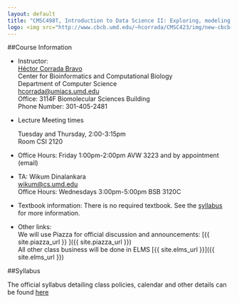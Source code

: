 ```yaml
---
layout: default
title: "CMSC498T, Introduction to Data Science II: Exploring, modeling and communicating with data"
logo: <img src="http://www.cbcb.umd.edu/~hcorrada/CMSC423/img/new-cbcb-logo3_0.png"/>
---
```



##Course Information

*	Instructor:  
	[H&eacute;ctor Corrada Bravo](http://www.cbcb.umd.edu/~hcorrada)  
	Center for Bioinformatics and Computational Biology  
	Department of Computer Science  
	<hcorrada@umiacs.umd.edu>  
	Office: 3114F Biomolecular Sciences Building  
	Phone Number: 301-405-2481 

*	Lecture Meeting times  

	Tuesday and Thursday, 2:00-3:15pm  
	Room CSI 2120  

*	Office Hours: Friday 1:00pm-2:00pm AVW 3223 and by appointment
     (email)  

*	TA: Wikum Dinalankara  
	<wikum@cs.umd.edu>  
	Office Hours: Wednesdays 3:00pm-5:00pm BSB 3120C

*   Textbook information:
	There is no required textbook. See the [syllabus](syllabus.html)
	for more information.

*   Other links:	
	We will use Piazza for official discussion and announcements:
	[{{ site.piazza_url }} ]({{ site.piazza_url }})  
	All other class business will be done in ELMS
	[{{ site.elms_url }}]({{ site.elms_url }})  

##Syllabus

The official syllabus detailing class policies, calendar and other
details can be found [here](syllabus.html)




  

  
	  
  


